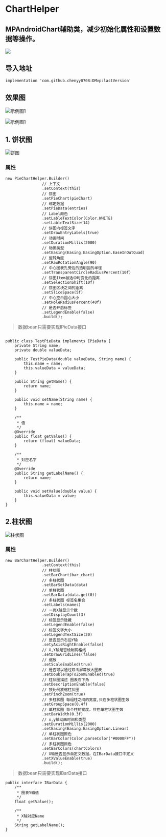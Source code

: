 # ChartHelper
## MPAndroidChart辅助类，减少初始化属性和设置数据等操作。

[![](https://jitpack.io/v/chenyy0708/ChartHelper.svg)](https://jitpack.io/#chenyy0708/ChartHelper)

## 导入地址
`implementation 'com.github.chenyy0708:DMvp:lastVersion'`

## 效果图

![示例图1](https://github.com/chenyy0708/ChartHelper/blob/master/img/%E7%A4%BA%E4%BE%8B%E5%9B%BE.png)

![示例图1](https://github.com/chenyy0708/ChartHelper/blob/master/img/%E7%A4%BA%E4%BE%8B%E5%9B%BE2.png)




## 1. 饼状图

![饼图](https://github.com/chenyy0708/ChartHelper/blob/master/img/%E9%A5%BC%E5%9B%BE.png)


### 属性

```
new PieChartHelper.Builder()
                // 上下文
                .setContext(this)
                // 饼图
                .setPieChart(pieChart)
                // 绑定数据
                .setPieData(entries)
                // Label颜色
                .setLableTextColor(Color.WHITE)
                .setLableTextSize(14)
                // 饼图内标签文字
                .setDrawEntryLabels(true)
                // 动画时间
                .setDurationMillis(2000)
                // 动画类型
                .setEasing(Easing.EasingOption.EaseInOutQuad)
                // 旋转角度
                .setRawRotationAngle(90)
                // 中心图表孔旁边的透明圆的半径
                .setTransparentCircleRadiusPercent(10f)
                // 饼图Item被选中时变化的距离
                .setSelectionShift(10f)
                // 饼图区块之间的距离
                .setSliceSpace(5f)
                // 中心空白圆心大小
                .setHoleRadiusPercent(40f)
                // 是否开启标签
                .setLegendEnable(false)
                .build();
```

> 数据bean只需要实现IPieData接口

```

public class TestPieData implements IPieData {
    private String name;
    private double valueData;

    public TestPieData(double valueData, String name) {
        this.name = name;
        this.valueData = valueData;
    }

    public String getName() {
        return name;
    }

    public void setName(String name) {
        this.name = name;
    }

    /**
     * 值
     */
    @Override
    public float getValue() {
        return (float) valueData;
    }

    /**
     * 对应名字
     */
    @Override
    public String getLabelName() {
        return name;
    }

    public void setValue(double value) {
        this.valueData = value;
    }
}

```


## 2.柱状图

![柱状图](https://github.com/chenyy0708/ChartHelper/blob/master/img/%E5%8D%95%E6%9F%B1%E7%8A%B6%E5%9B%BE%E5%92%8C%E5%A4%9A%E6%9F%B1%E7%8A%B6%E5%9B%BE.png)

### 属性

```
new BarChartHelper.Builder()
                .setContext(this)
                // 柱状图
                .setBarChart(bar_chart)
                // 多柱状图
                .setBarSetData(data)
                // 单柱状图
                .setBarData(data.get(0))
                // 多柱状图 标签名集合
                .setLabels(names)
                // 一页X轴显示个数
                .setDisplayCount(3)
                // 标签显示隐藏
                .setLegendEnable(false)
                // 标签文字大小
                .setLegendTextSize(20)
                // 是否显示右边Y轴
                .setyAxisRightEnable(false)
                // X,Y轴是否绘制网格线
                .setDrawGridLines(false)
                // 缩放
                .setScaleEnabled(true)
                // 是否可以通过双击屏幕放大图表
                .setDoubleTapToZoomEnabled(true)
                // 柱状图描述 图表右下角
                .setDescriptionEnable(false)
                // 按比例放缩柱状图
                .setPinchZoom(true)
                // 多柱状图 每组柱之间的宽度,只在多柱状图生效
                .setGroupSpace(0.4f)
                // 单柱状图 每个柱的宽度，只在单柱状图生效
                .setBarWidth(0.3f)
                // x,y轴动画时间和类型
                .setDurationMillis(2000)
                .setEasing(Easing.EasingOption.Linear)
                // 单柱状图颜色
                .setBarColor(Color.parseColor("#0000FF"))
                // 多柱状图颜色
                .setBarColors(chartColors)
                // X轴是否显示自定义数据，在IBarData接口中定义
                .setXValueEnable(true)
                .build();
```


> 数据bean只需要实现IBarData接口

```
public interface IBarData {
    /**
     * 图表Y轴值
     */
    float getValue();

    /**
     * X轴对应Name
     */
    String getLabelName();
}
```

